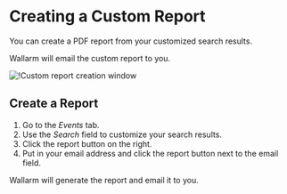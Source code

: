 [img-custom-report]:        ../../images/user-guides/search-and-filters/custom-report.png

[link-using-search]:        use-search.md

# Creating a Custom Report

You can create a PDF report from your customized search results.

Wallarm will email the custom report to you.

![!Custom report creation window][img-custom-report]

## Create a Report

1. Go to the *Events* tab.
2. Use the *Search* field to customize your search results.
3. Click the report button on the right.
4. Put in your email address and click the report button next to the email field.

Wallarm will generate the report and email it to you.
